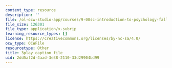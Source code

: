 ```yaml
---
content_type: resource
description: ''
file: /ol-ocw-studio-app/courses/9-00sc-introduction-to-psychology-fall-2011/2dd5af2d4aad3e38211033d29904bd99_zPPsdsAQBx4.srt
file_size: 126301
file_type: application/x-subrip
learning_resource_types: []
license: https://creativecommons.org/licenses/by-nc-sa/4.0/
ocw_type: OCWFile
resourcetype: Other
title: 3play caption file
uid: 2dd5af2d-4aad-3e38-2110-33d29904bd99
---
```

